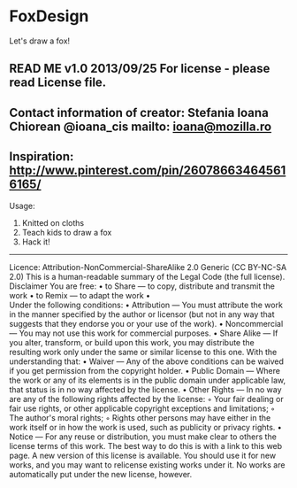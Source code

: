 FoxDesign
=========

Let's draw a fox!

READ ME  v1.0  2013/09/25
For license - please read License file.
-------------------------------------------------

Contact information of creator:
Stefania Ioana Chiorean
@ioana_cis
mailto: ioana@mozilla.ro
-------------------------------------------------

Inspiration: http://www.pinterest.com/pin/260786634645616165/
-------------------------------------------------

Usage:
1. Knitted on cloths
2. Teach kids to draw a fox 
3. Hack it!
-------------------------------------------------

Licence: Attribution-NonCommercial-ShareAlike 2.0 Generic (CC BY-NC-SA 2.0)
This is a human-readable summary of the Legal Code (the full license).
Disclaimer
You are free:
	•	to Share — to copy, distribute and transmit the work
	•	to Remix — to adapt the work
	•	
Under the following conditions:
	•	Attribution — You must attribute the work in the manner specified by the author or licensor (but not in any way that suggests that they endorse you or your use of the work). 
	•	Noncommercial — You may not use this work for commercial purposes. 
	•	Share Alike — If you alter, transform, or build upon this work, you may distribute the resulting work only under the same or similar license to this one. 
With the understanding that:
	•	Waiver — Any of the above conditions can be waived if you get permission from the copyright holder.
	•	Public Domain — Where the work or any of its elements is in the public domain under applicable law, that status is in no way affected by the license.
	•	Other Rights — In no way are any of the following rights affected by the license:
	◦	Your fair dealing or fair use rights, or other applicable copyright exceptions and limitations;
	◦	The author's moral rights;
	◦	Rights other persons may have either in the work itself or in how the work is used, such as publicity or privacy rights.
	•	Notice — For any reuse or distribution, you must make clear to others the license terms of this work. The best way to do this is with a link to this web page.
A new version of this license is available. You should use it for new works, and you may want to relicense existing works under it. No works are automatically put under the new license, however.


